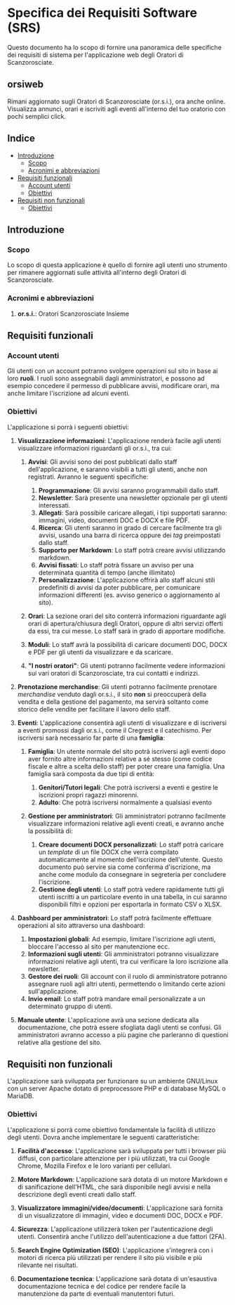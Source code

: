 # Specifica dei Requisiti Software (SRS)

Questo documento ha lo scopo di fornire una panoramica delle specifiche dei requisiti di sistema per l'applicazione web degli Oratori di Scanzorosciate.

## orsiweb
Rimani aggiornato sugli Oratori di Scanzorosciate (or.s.i.), ora anche online. Visualizza annunci, orari e iscriviti agli eventi all'interno del tuo oratorio con pochi semplici click.

## Indice
- [Introduzione](#introduzione)
  - [Scopo](#scopo)
  - [Acronimi e abbreviazioni](#acronimi-e-abbreviazioni)
- [Requisiti funzionali](#requisiti-funzionali)
  - [Account utenti](#account-utenti)
  - [Obiettivi](#obiettivi)
- [Requisiti non funzionali](#requisiti-non-funzionali)
  - [Obiettivi](#obiettivi-1)

## Introduzione
### Scopo
Lo scopo di questa applicazione è quello di fornire agli utenti uno strumento per rimanere aggiornati sulle attività all'interno degli Oratori di Scanzorosciate.

### Acronimi e abbreviazioni
1. **or.s.i.**: Oratori Scanzorosciate Insieme

## Requisiti funzionali

### Account utenti
Gli utenti con un account potranno svolgere operazioni sul sito in base ai loro **ruoli**. I ruoli sono assegnabili dagli amministratori, e possono ad esempio concedere il permesso di pubblicare avvisi, modificare orari, ma anche limitare l'iscrizione ad alcuni eventi.

### Obiettivi
L'applicazione si porrà i seguenti obiettivi:

1. **Visualizzazione informazioni**: L'applicazione renderà facile agli utenti visualizzare informazioni riguardanti gli or.s.i., tra cui:

    1. **Avvisi**: Gli avvisi sono dei post pubblicati dallo staff dell'applicazione, e saranno visibili a tutti gli utenti, anche non registrati. Avranno le seguenti specifiche:

        1. **Programmazione**: Gli avvisi saranno programmabili dallo staff.
        2. **Newsletter**: Sarà presente una newsletter opzionale per gli utenti interessati.
        3. **Allegati**: Sarà possibile caricare allegati, i tipi supportati saranno: immagini, video, documenti DOC e DOCX e file PDF.
        4. **Ricerca**: Gli utenti saranno in grado di cercare facilmente tra gli avvisi, usando una barra di ricerca oppure dei *tag* preimpostati dallo staff.
        5. **Supporto per Markdown**: Lo staff potrà creare avvisi utilizzando markdown.
        6. **Avvisi fissati**: Lo staff potrà fissare un avviso per una determinata quantità di tempo (anche illimitato)
        7. **Personalizzazione**: L'applicazione offrirà allo staff alcuni stili predefiniti di avvisi da poter pubblicare, per comunicare informazioni differenti (es. avviso generico o aggiornamento al sito).

    2. **Orari**: La sezione orari del sito conterrà informazioni riguardante agli orari di apertura/chiusura degli Oratori, oppure di altri servizi offerti da essi, tra cui messe. Lo staff sarà in grado di apportare modifiche.

    3. **Moduli**: Lo staff avrà la possibilità di caricare documenti DOC, DOCX e PDF per gli utenti da visualizzare e da scaricare.

    4. **"I nostri oratori"**: Gli utenti potranno facilmente vedere informazioni sui vari oratori di Scanzorosciate, tra cui contatti e indirizzi.

2. **Prenotazione merchandise**: Gli utenti potranno facilmente prenotare *merchandise* venduto dagli or.s.i., il sito **non** si preoccuperà della vendita e della gestione del pagamento, ma servirà soltanto come storico delle vendite per facilitare il lavoro dello staff.

3. **Eventi**: L'applicazione consentirà agli utenti di visualizzare e di iscriversi a eventi promossi dagli or.s.i., come il Cregrest e il catechismo. Per iscriversi sarà necessario far parte di una **famiglia**:

   1. **Famiglia**: Un utente normale del sito potrà iscriversi agli eventi dopo aver fornito altre informazioni relative a sé stesso (come codice fiscale e altre a scelta dello staff) per poter creare una famiglia. Una famiglia sarà composta da due tipi di entità:

      1. **Genitori/Tutori legali**: Che potrà iscriversi a eventi e gestire le iscrizioni propri ragazzi minorenni.
      2. **Adulto**: Che potrà iscriversi normalmente a qualsiasi evento

   2. **Gestione per amministratori**: Gli amministratori potranno facilmente visualizzare informazioni relative agli eventi creati, e avranno anche la possibilità di:

      1. **Creare documenti DOCX personalizzati**: Lo staff potrà caricare un *template* di un file DOCX che verrà compilato automaticamente al momento dell'iscrizione dell'utente. Questo documento può servire sia come conferma d'iscrizione, ma anche come modulo da consegnare in segreteria per concludere l'iscrizione.
      2. **Gestione degli utenti**: Lo staff potrà vedere rapidamente tutti gli utenti iscritti a un particolare evento in una tabella, in cui saranno disponibili filtri e opzioni per esportarla in formato CSV o XLSX.

4. **Dashboard per amministratori**: Lo staff potrà facilmente effettuare operazioni al sito attraverso una dashboard:

    1. **Impostazioni globali**: Ad esempio, limitare l'iscrizione agli utenti, bloccare l'accesso al sito per manutenzione ecc.
    2. **Informazioni sugli utenti**: Gli amministratori potranno visualizzare informazioni relative agli utenti, tra cui verificare la loro iscrizione alla newsletter.
    3. **Gestore dei ruoli**: Gli account con il ruolo di amministratore potranno assegnare ruoli agli altri utenti, permettendo o limitando certe azioni sull'applicazione.
    4. **Invio email**: Lo staff potrà mandare email personalizzate a un determinato gruppo di utenti.

5. **Manuale utente**: L'applicazione avrà una sezione dedicata alla documentazione, che potrà essere sfogliata dagli utenti se confusi. Gli amministratori avranno accesso a più pagine che parleranno di questioni relative alla gestione del sito.

## Requisiti non funzionali
L'applicazione sarà sviluppata per funzionare su un ambiente GNU/Linux con un server Apache dotato di preprocessore PHP e di database MySQL o MariaDB.

### Obiettivi
L'applicazione si porrà come obiettivo fondamentale la facilità di utilizzo degli utenti. Dovra anche implementare le seguenti caratteristiche:

1. **Facilità d'accesso**: L'applicazione sarà sviluppata per tutti i browser più diffusi, con particolare attenzione per i più utilizzati, tra cui Google Chrome, Mozilla Firefox e le loro varianti per cellulari.

2. **Motore Markdown**: L'applicazione sarà dotata di un motore Markdown e di sanificazione dell'HTML, che sarà disponibile negli avvisi e nella descrizione degli eventi creati dallo staff.

3. **Visualizzatore immagini/video/documenti**: L'applicazione sarà fornita di un visualizzatore di immagini, video e documenti DOC, DOCX e PDF.

4. **Sicurezza**: L'applicazione utilizzerà token per l'autenticazione degli utenti. Consentirà anche l'utilizzo dell'autenticazione a due fattori (2FA).

5. **Search Engine Optimization (SEO)**: L'applicazione s'integrerà con i motori di ricerca più utilizzati per rendere il sito più visibile e più rilevante nei risultati.

6. **Documentazione tecnica**: L'applicazione sarà dotata di un'esaustiva documentazione tecnica e del codice per rendere facile la manutenzione da parte di eventuali manutentori futuri.